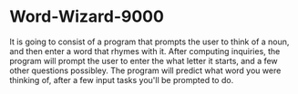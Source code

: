 # Word-Wizard-9000
It is going to consist of a program that prompts the user to think of a noun, and then enter a word that rhymes with it.
After computing inquiries, the program will prompt the user to enter the what letter it starts, and a few other questions possibley.
The program will predict what word you were thinking of, after a few input tasks you'll be prompted to do. 
